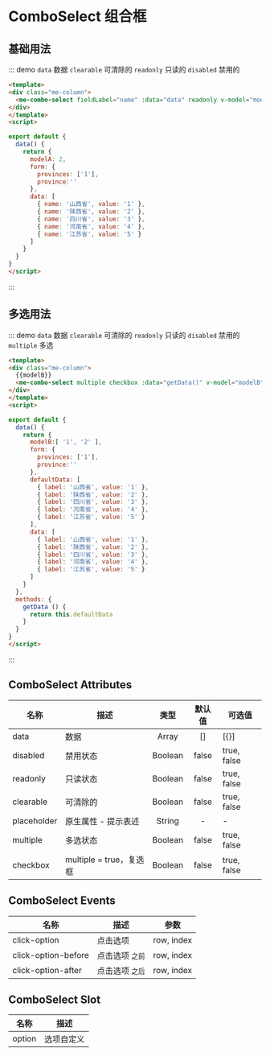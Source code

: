 
# ComboSelect 组合框


## 基础用法
::: demo `data` 数据 `clearable` 可清除的 `readonly` 只读的 `disabled` 禁用的
```html
<template>
<div class="me-column">
  <me-combo-select fieldLabel="name" :data="data" readonly v-model="modelA"> </me-combo-select>
</div>
</template>
<script>

export default {
  data() {
    return {
      modelA: 2,
      form: {
        provinces: ['1'],
        province:''
      },
      data: [
        { name: '山西省', value: '1' },
        { name: '陕西省', value: '2' },
        { name: '四川省', value: '3' },
        { name: '河南省', value: '4' },
        { name: '江苏省', value: '5' }
      ]
    }
  }
}
</script>
```
:::

## 多选用法
::: demo `data` 数据 `clearable` 可清除的 `readonly` 只读的 `disabled` 禁用的  `multiple` 多选
```html
<template>
<div class="me-column">
  {{modelB}}
  <me-combo-select multiple checkbox :data="getData()" v-model="modelB"> </me-combo-select>
</div>
</template>
<script>

export default {
  data() {
    return {
      modelB:[ '1', '2' ],
      form: {
        provinces: ['1'],
        province:''
      },
      defaultData: [
        { label: '山西省', value: '1' },
        { label: '陕西省', value: '2' },
        { label: '四川省', value: '3' },
        { label: '河南省', value: '4' },
        { label: '江苏省', value: '5' }
      ],
      data: [
        { label: '山西省', value: '1' },
        { label: '陕西省', value: '2' },
        { label: '四川省', value: '3' },
        { label: '河南省', value: '4' },
        { label: '江苏省', value: '5' }
      ]
    }
  },
  methods: {
    getData () {
      return this.defaultData
    }
  }
}
</script>
```
:::


## ComboSelect Attributes
| 名称        | 描述                    |  类型   | 默认值 | 可选值      |
| ----------- | ----------------------- | :-----: | :----: | ----------- |
| data        | 数据                    |  Array  |   []   | [{}]        |
| disabled    | 禁用状态                | Boolean | false  | true, false |
| readonly    | 只读状态                | Boolean | false  | true, false |
| clearable   | 可清除的                | Boolean | false  | true, false |
| placeholder | 原生属性 - 提示表述     | String  |   -    | -           |
| multiple    | 多选状态                | Boolean | false  | true, false |
| checkbox    | multiple = true，复选框 | Boolean | false  | true, false |

## ComboSelect Events
| 名称                | 描述            |    参数    |
| ------------------- | --------------- | :--------: |
| click-option        | 点击选项        | row, index |
| click-option-before | 点击选项 `之前` | row, index |
| click-option-after  | 点击选项 `之后` | row, index |

## ComboSelect Slot
| 名称   | 描述       |
| ------ | ---------- |
| option | 选项自定义 |